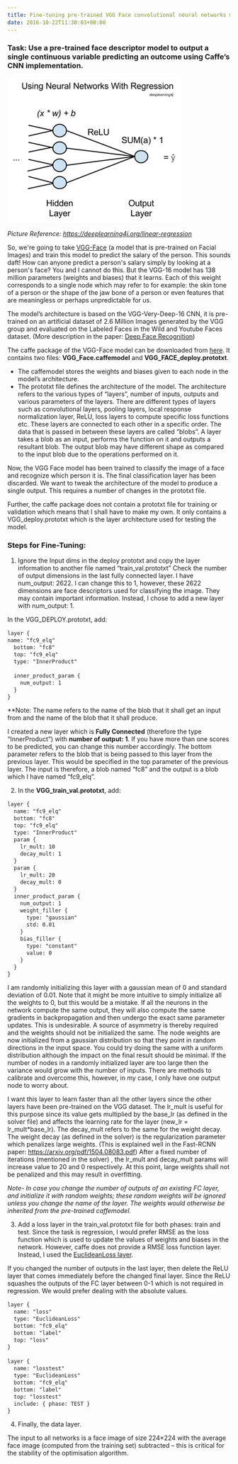 ```yaml
---
title: Fine-tuning pre-trained VGG Face convolutional neural networks model for regression with Caffe
date: 2016-10-22T11:30:03+00:00
---
```


### Task: Use a pre-trained face descriptor model to output a single continuous variable predicting an outcome using Caffe’s CNN implementation.

![Neural Network Regression](./images/neural-network-regression.png)

*Picture Reference: https://deeplearning4j.org/linear-regression*

So, we're going to take [VGG-Face](http://www.robots.ox.ac.uk/~vgg/software/vgg_face/) (a model that is pre-trained on Facial Images) and train this model to predict the salary of the person.
This sounds daft! How can anyone predict a person's salary simply by looking at a person's face? You and I cannot do this. But the VGG-16 model has 138 million parameters (weights and biases) that it learns. Each of this weight corresponds to a single node which may refer to for example: the skin tone of a person or the shape of the jaw bone of a person or even features that are meaningless or perhaps unpredictable for us.

The model’s architecture is based on the VGG-Very-Deep-16 CNN, it is pre-trained on an artificial dataset of 2.6 Million Images generated by the VGG group and evaluated on the Labeled Faces in the Wild and Youtube Faces dataset. (More description in the paper: [Deep Face Recognition](http://www.robots.ox.ac.uk/~vgg/publications/2015/Parkhi15/parkhi15.pdf))

The caffe package of the VGG-Face model can be downloaded from [here](http://www.robots.ox.ac.uk/~vgg/software/vgg_face/src/vgg_face_caffe.tar.gz). It contains two files: **VGG_Face.caffemodel** and **VGG_FACE_deploy.prototxt**.

* The caffemodel stores the weights and biases given to each node in the model’s architecture. 
* The prototxt file defines the architecture of the model. The architecture refers to the various types of “layers”, number of inputs, outputs and various parameters of the layers. There are different types of layers such as convolutional layers, pooling layers, local response normalization layer, ReLU, loss layers to compute specific loss functions etc. These layers are connected to each other in a specific order. The data that is passed in between these layers are called “blobs”. A layer takes a blob as an input, performs the function on it and outputs a resultant blob. The output blob may have different shape as compared to the input blob due to the operations performed on it. 

Now, the VGG Face model has been trained to classify the image of a face and recognize which person it is. The final classification layer has been discarded. We want to tweak the architecture of the model to produce a single output. This requires a number of changes in the prototxt file.

Further, the caffe package does not contain a prototxt file for training or validation which means that I shall have to make my own. It only contains a VGG_deploy.prototxt which is the layer architecture used for testing the model.

### Steps for Fine-Tuning:

1) Ignore the Input dims in the deploy prototxt and copy the layer information to another file named “train_val.prototxt”
Check the number of output dimensions in the last fully connected layer. I have num_output: 2622. I can change this to 1, however, these 2622 dimensions are face descriptors used for classifying the image. They may contain important information. Instead, I chose to add a new layer with num_output: 1.

In the VGG_DEPLOY.prototxt, add: 


```
layer {
name: "fc9_elq"
  bottom: "fc8"
  top: "fc9_elq"
  type: "InnerProduct"

  inner_product_param {
    num_output: 1
  }    
}
```


**Note: The name refers to the name of the blob that it shall get an input from and the name of the blob that it shall produce.

I created a new layer which is **Fully Connected** (therefore the type “InnerProduct”) with **number of output: 1**. If you have more than one scores to be predicted, you can change this number accordingly. The bottom parameter refers to the blob that is being passed to this layer from the previous layer. This would be specified in the top parameter of the previous layer. The input is therefore, a blob named “fc8” and the output is a blob which I have named “fc9_elq”.

2) In the **VGG_train_val.prototxt**, add:


```
layer {
  name: "fc9_elq"
  bottom: "fc8"
  top: "fc9_elq"
  type: "InnerProduct"
  param {
    lr_mult: 10
    decay_mult: 1
  }
  param {
    lr_mult: 20
    decay_mult: 0
  }
  inner_product_param {
    num_output: 1
    weight_filler {
      type: "gaussian"
      std: 0.01
    }
    bias_filler {
      type: "constant"
      value: 0
    }
  }    
}
```


I am randomly initializing this layer with a gaussian mean of 0 and standard deviation of 0.01. Note that it might be more intuitive to simply initialize all the weights to 0, but this would be a mistake. If all the neurons in the network compute the same output, they will also compute the same gradients in backpropagation and then undergo the exact same parameter updates. This is undesirable. A source of asymmetry is thereby required and the weights should not be initialized the same. The node weights are now initialized from a gaussian distribution so that they point in random directions in the input space. You could try doing the same with a uniform distribution although the impact on the final result should be minimal. If the number of nodes in a randomly initialized layer are too large then the variance would grow with the number of inputs. There are methods to calibrate and overcome this, however, in my case, I only have one output node to worry about.


I want this layer to learn faster than all the other layers since the other layers have been pre-trained on the VGG dataset. The lr_mult is useful for this purpose since its value gets multiplied by the base_lr (as defined in the solver file) and affects the learning rate for the layer (new_lr = lr_mult*base_lr). The decay_mult refers to the same for the weight decay. The weight decay (as defined in the solver) is the regularization parameter which penalizes large weights. (This is explained well in the Fast-RCNN paper: https://arxiv.org/pdf/1504.08083.pdf)
After a fixed number of iterations (mentioned in the solver) , the lr_mult and decay_mult params will increase value to 20 and 0 respectively. At this point, large weights shall not be penalized and this may result in overfitting.


*Note- In case you change the number of outputs of an existing FC layer, and initialize it with random weights; these random weights will be ignored unless you change the name of the layer. The weights would otherwise be inherited from the pre-trained caffemodel.*


3) Add a loss layer in the train_val.prototxt file for both phases: train and test. Since the task is regression, I would prefer RMSE as the loss function which is used to update the values of weights and biases in the network. However, caffe does not provide a RMSE loss function layer. Instead, I used the [EuclideanLoss layer](http://caffe.berkeleyvision.org/doxygen/classcaffe_1_1EuclideanLossLayer.html).

If you changed the number of outputs in the last layer, then delete the ReLU layer that comes immediately before the changed final layer. Since the ReLU squashes the outputs of the FC layer between 0-1 which is not required in regression. We would prefer dealing with the absolute values.


```
layer {
  name: "loss"
  type: "EuclideanLoss"
  bottom: "fc9_elq"
  bottom: "label"
  top: "loss"
}

layer {
  name: "losstest"
  type: "EuclideanLoss"
  bottom: "fc9_elq"
  bottom: "label"
  top: "losstest"
  include: { phase: TEST }
}
```


4) Finally, the data layer. 

The input to all networks is a face image of size 224×224 with the average face image (computed from the training set) subtracted – this is critical for the stability of the optimisation algorithm.
